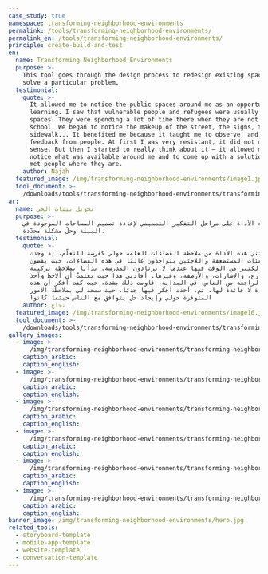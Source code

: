 ```yaml
---
case_study: true
namespace: transforming-neighborhood-environments
permalink: /tools/transforming-neighborhood-environments/
permalink_en: /tools/transforming-neighborhood-environments/
principle: create-build-and-test
en:
  name: Transforming Neighborhood Environments
  purpose: >-
    This tool goes through the design process to redesign existing spaces to
    solve a particular problem.
  testimonial:
    quote: >-
      It allowed me to notice the public spaces around me as an opportunity for
      learning. I saw that vulnerable people and refugees were usually in public
      spaces. They were spending a lot of time there when they are not in
      school. We began to notice the makeup of the street, the signs, the
      sidewalk... It benefited me because it taught me to observe, and to get
      feedback from people. At first I was very resistant, it did not make
      sense. But then I started to really think about it — it allowed me to
      notice what was available around me and to come up with a solution that
      met people where they are.
    author: Najah
  featured_image: /img/transforming-neighborhood-environments/image1.jpg
  tool_document: >-
    /downloads/tools/transforming-neighborhood-environments/transforming-neighborhood-environments-en.pdf
ar:
  name: تحويل بيئات الحي
  purpose: >-
    تمر هذه الأداة على مراحل التفكير التصميمي لإعادة تصميم المساحات الموجودة في
    البيئة وحلّ مشكلة محدّدة.
  testimonial:
    quote: >-
      مكنتني هذه الأداة من ملاحظة الفضاءات العامة حولي كفرصة للتعلّم، إذ وجدت
      أنّ الفئات المستضعفة واللاجئين يتواجدون غالبًا في هذه الفضاءات، حيث يقضون
      الكثير من الوقت فيها عندما لا يرتادون المدرسة. بدأنا بملاحظة تركيبة
      الشارع، والإشارات، والأرصفة، وغيرها. أفادني هذا حيث تعلمتُ أن ألاحظ وآخذ
      التغذية الراجعة من الناس. في البداية، قاومت ذلك بشدة، حيث كنت أفكر أن هذه
      الأداة لا فائدة لها. ثم، أخذت أفكر فيها جديًا، حيث سمحت لي بملاحظة الأمور
      المتوفرة حولي وإيجاد حل يتوافق مع الناس حيثما كانوا
    author: نجاح
  featured_image: /img/transforming-neighborhood-environments/image16.jpg
  tool_document: >-
    /downloads/tools/transforming-neighborhood-environments/transforming-neighborhood-environments-ar.pdf
gallery_images:
  - image: >-
      /img/transforming-neighborhood-environments/transforming-neighborhood-environments-10.jpg
    caption_arabic:
    caption_english:
  - image: >-
      /img/transforming-neighborhood-environments/transforming-neighborhood-environments-20.jpg
    caption_arabic:
    caption_english:
  - image: >-
      /img/transforming-neighborhood-environments/transforming-neighborhood-environments-30.jpg
    caption_arabic:
    caption_english:
  - image: >-
      /img/transforming-neighborhood-environments/transforming-neighborhood-environments-40.jpg
    caption_arabic:
    caption_english:
  - image: >-
      /img/transforming-neighborhood-environments/transforming-neighborhood-environments-50.jpg
    caption_arabic:
    caption_english:
  - image: >-
      /img/transforming-neighborhood-environments/transforming-neighborhood-environments-60.jpg
    caption_arabic:
    caption_english:
banner_image: /img/transforming-neighborhood-environments/hero.jpg
related_tools:
  - storyboard-template
  - mobile-app-template
  - website-template
  - conversation-template
---
```


